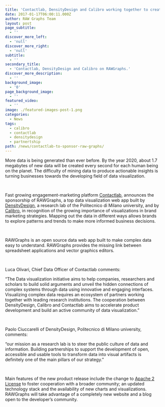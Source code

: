 ```yaml
---
title: 'Contactlab, DensityDesign and Calibro working together to create RAWGraphs.'
date: 2017-01-17T06:00:11.000Z
author: RAW Graphs Team
layout: post
page_subtitle:
  - ''
discover_more_left:
  - 'null'
discover_more_right:
  - 'null'
subtitle:
  - ''
secondary_title:
  - 'Contactlab, DensityDesign and Calibro on RAWGraphs.'
discover_more_description:
  - ''
background_image:
  - '0'
page_background_image:
  - ''
featured_video:
  - ''
image: ./featured-images-post-1.png
categories:
  - News
tags:
  - calibro
  - contactlab
  - densitydesign
  - partnertship
path: /news/contactlab-to-sponsor-raw-graphs/
---
```

More data is being generated than ever before. By the year 2020, about 1.7 megabytes of new data will be created every second for each human being on the planet. The difficulty of mining data to produce actionable insights is turning businesses towards the developing field of data visualization.

&nbsp;

Fast growing engagement-marketing platform <a href="http://contactlab.com/en/" target="_blank">Contactlab</a>, announces the sponsorship of RAWGraphs, a top data visualization web app built by <a href="http://www.densitydesign.org/" target="_blank">DensityDesign</a>, a research lab of the Politecnico di Milano university, and by <a href="http://calib.ro/" target="_blank">Calibro</a>, in recognition of the growing importance of visualizations in brand marketing strategies. Mapping out the data in different ways allows brands to explore patterns and trends to make more informed business decisions.

&nbsp;

RAWGraphs is an open source data web app built to make complex data easy to understand. RAWGraphs provides the missing link between spreadsheet applications and vector graphics editors.

&nbsp;

Luca Olivari, Chief Data Officer of Contactlab comments:

“The Data visualization initiative aims to help companies, researchers and scholars to build solid arguments and unveil the hidden connections of complex systems through data using innovative and engaging interfaces. Visualizing complex data requires an ecosystem of partners working together with leading research institutions. The cooperation between DensityDesign, Calibro and Contactlab aims to accelerate product development and build an active community of data visualization.”

&nbsp;

Paolo Ciuccarelli of DensityDesign, Politecnico di Milano university, comments:

“our mission as a research lab is to steer the public culture of data and information. Building partnerships to support the development of open, accessible and usable tools to transform data into visual artifacts is definitely one of the main pillars of our strategy.”

&nbsp;

Main features of the new product release include the change to <a href="https://github.com/densitydesign/raw#license" target="_blank">Apache 2 License</a> to foster cooperation with a broader community; an updated technology stack and the availability of new charts and visualizations. RAWGraphs will take advantage of a completely new website and a blog open to the developer’s community.

&nbsp;
